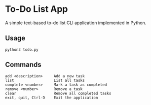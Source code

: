 # To-Do List App

A simple text-based to-do list CLI application implemented in Python.

## Usage

    python3 todo.py

## Commands

    add <description>     Add a new task
    list                  List all tasks
    complete <number>     Mark a task as completed
    remove <number>       Remove a task
    clear                 Remove all completed tasks
    exit, quit, Ctrl-D    Exit the application
